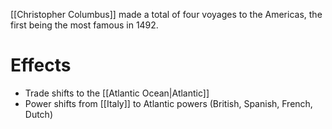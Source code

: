 [[Christopher Columbus]] made a total of four voyages to the Americas, the first being the most famous in 1492.
# Effects
- Trade shifts to the [[Atlantic Ocean|Atlantic]]
- Power shifts from [[Italy]] to Atlantic powers (British, Spanish, French, Dutch)
